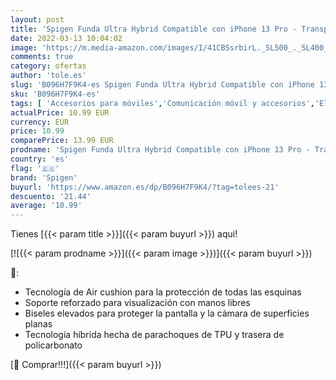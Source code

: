 ```yaml
---
layout: post
title: 'Spigen Funda Ultra Hybrid Compatible con iPhone 13 Pro - Transparente'
date: 2022-03-13 10:04:02
image: 'https://m.media-amazon.com/images/I/41CBSsrbirL._SL500_._SL400_.jpg'
comments: true
category: ofertas
author: 'tole.es'
slug: 'B096H7F9K4-es Spigen Funda Ultra Hybrid Compatible con iPhone 13 Pro -...'
sku: 'B096H7F9K4-es'
tags: [ 'Accesorios para móviles','Comunicación móvil y accesorios','Electrónica','Fundas y carcasas para teléfonos móviles','iphone','spigen', ]
actualPrice: 10.99 EUR
currency: EUR
price: 10.99
comparePrice: 13.99 EUR
prodname: 'Spigen Funda Ultra Hybrid Compatible con iPhone 13 Pro - Transparente'
country: 'es'
flag: '🇪🇸'
brand: 'Spigen'
buyurl: 'https://www.amazon.es/dp/B096H7F9K4/?tag=tolees-21'
descuento: '21.44'
average: '10.99'
---
```


Tienes [{{< param title >}}]({{< param buyurl >}}) aqui!

[![{{< param prodname >}}]({{< param image >}})]({{< param buyurl >}})

🔎:

- Tecnología de Air cushion para la protección de todas las esquinas
- Soporte reforzado para visualización con manos libres
- Biseles elevados para proteger la pantalla y la cámara de superficies planas
- Tecnología híbrida hecha de parachoques de TPU y trasera de policarbonato

[🛒 Comprar!!!]({{< param buyurl >}})
